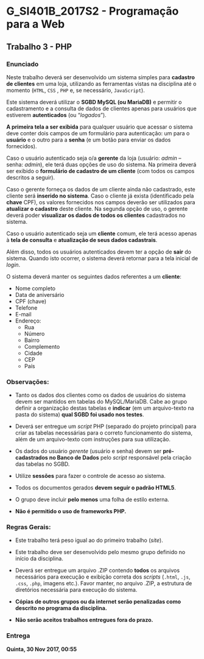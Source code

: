 # G_SI401B_2017S2 - Programação para a Web
## Trabalho 3 - PHP
### Enunciado


Neste trabalho deverá ser desenvolvido um sistema simples para 
**cadastro de clientes** em uma loja, utilizando as ferramentas vistas na disciplina até o momento (`HTML`, `CSS` , `PHP` e, se necessário, `JavaScript`). 

Este sistema deverá utilizar o **SGBD MySQL (ou MariaDB)** e permitir o cadastramento e a consulta de dados de clientes apenas para usuários que estiverem **autenticados** (ou “*logados*”).

**A primeira tela a ser exibida** para qualquer usuário que acessar o sistema deve conter dois campos de um formulário para autenticação: um para o **usuário** e o outro para a **senha** (e um botão para enviar os dados fornecidos). 

Caso o usuário autenticado seja o/a **gerente** da loja (usuário: *admin* – senha: *admin*), ele terá duas opções de uso do sistema. Na primeira deverá ser exibido o **formulário de cadastro de um cliente** (com todos os campos descritos a seguir). 

Caso o gerente forneça os dados de um cliente ainda não cadastrado, este cliente será **inserido no sistema**. Caso o cliente já exista (identificado pela **chave** CPF), os valores fornecidos nos campos deverão ser utilizados para **atualizar o cadastro** deste cliente. Na segunda opção de uso, o gerente deverá poder **visualizar os dados de todos os clientes** cadastrados no sistema.

Caso o usuário autenticado seja um **cliente** comum, ele terá acesso apenas à **tela de consulta** e **atualização de seus dados cadastrais**.

Além disso, todos os usuários autenticados devem ter a opção de **sair** do sistema. Quando isto ocorrer, o sistema deverá retornar para a tela inicial de *login*.

O sistema deverá manter os seguintes dados referentes a um **cliente**: 

* Nome completo
* Data de aniversário 
* CPF (chave) 
* Telefone 
* E-mail
* Endereço:
	* Rua 
	* Número
	* Bairro
	* Complemento
	* Cidade
	* CEP
	* País

### Observações:

* Tanto os dados dos clientes como os dados de usuários do sistema devem ser mantidos em tabelas do MySQL/MariaDB. Cabe ao grupo definir a organização destas tabelas e **indicar** (em um arquivo-texto na pasta do sistema) **qual SGBD foi usado nos testes**.

* Deverá ser entregue um *script* PHP (separado do projeto principal) para criar as tabelas necessárias para o correto funcionamento do sistema, além de um arquivo-texto com instruções para sua utilização.

* Os dados do usuário *gerente* (usuário e senha) devem ser **pré-cadastrados no Banco de Dados** pelo *script* responsável pela criação das tabelas no SGBD.

* Utilize **sessões** para fazer o controle de acesso ao sistema.

* Todos os documentos gerados **devem seguir o padrão HTML5**.

* O grupo deve incluir **pelo menos** uma folha de estilo externa.

* **Não é permitido o uso de frameworks PHP.**

### Regras Gerais:

* Este trabalho terá peso igual ao do primeiro trabalho (*site*).

* Este trabalho deve ser desenvolvido pelo mesmo grupo definido no início da disciplina.

* Deverá ser entregue um arquivo .ZIP contendo **todos** os arquivos necessários para execução e exibição correta dos *scripts* (`.html`, `.js`, `.css`, `.php`, imagens etc.). Favor manter, no arquivo .ZIP, a estrutura de diretórios necessária para execução do sistema.

* **Cópias de outros grupos ou da internet serão penalizadas como descrito no programa da disciplina.**

* **Não serão aceitos trabalhos entregues fora do prazo.**


### Entrega

**Quinta, 30 Nov 2017, 00:55**
